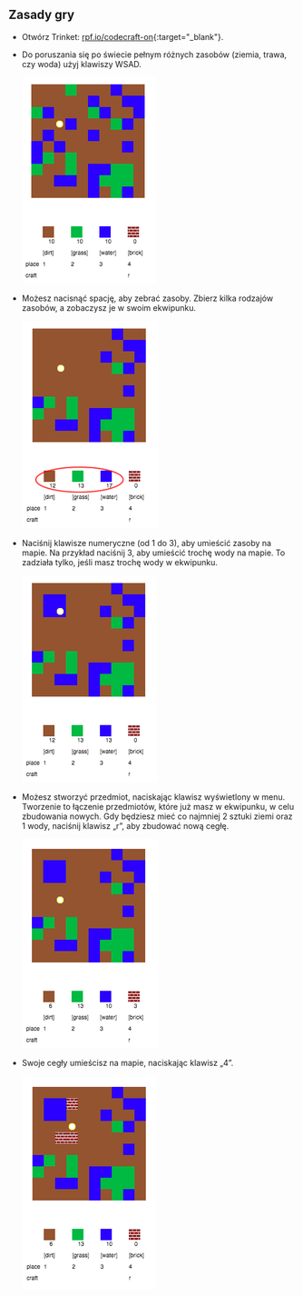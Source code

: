 ## Zasady gry

+ Otwórz Trinket: [rpf.io/codecraft-on](http://rpf.io/codecraft-on){:target="_blank"}.

+ Do poruszania się po świecie pełnym różnych zasobów (ziemia, trawa, czy woda) użyj klawiszy WSAD.
    
    ![zrzut ekranu](images/craft-move.png)

+ Możesz nacisnąć spację, aby zebrać zasoby. Zbierz kilka rodzajów zasobów, a zobaczysz je w swoim ekwipunku.
    
    ![zrzut ekranu](images/craft-pickup.png)

+ Naciśnij klawisze numeryczne (od 1 do 3), aby umieścić zasoby na mapie. Na przykład naciśnij 3, aby umieścić trochę wody na mapie. To zadziała tylko, jeśli masz trochę wody w ekwipunku.
    
    ![zrzut ekranu](images/craft-place-water.png)

+ Możesz stworzyć przedmiot, naciskając klawisz wyświetlony w menu. Tworzenie to łączenie przedmiotów, które już masz w ekwipunku, w celu zbudowania nowych. Gdy będziesz mieć co najmniej 2 sztuki ziemi oraz 1 wody, naciśnij klawisz „r”, aby zbudować nową cegłę.
    
    ![zrzut ekranu](images/craft-craft-brick.png)

+ Swoje cegły umieścisz na mapie, naciskając klawisz „4”.
    
    ![zrzut ekranu](images/craft-place-brick.png)